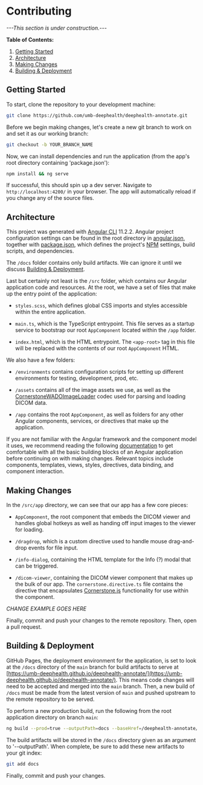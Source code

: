 # Contributing

_---This section is under construction.---_

**Table of Contents:**

1. [Getting Started](#Getting-Started)
2. [Architecture](#Architecture)
3. [Making Changes](#Making-Changes)
4. [Building & Deployment](#Building--Deployment)

## Getting Started

To start, clone the repository to your development machine:

```bash
git clone https://github.com/umb-deephealth/deephealth-annotate.git
```

Before we begin making changes, let's create a new git branch to work on and set it as our working branch:

```bash
git checkout -b YOUR_BRANCH_NAME
```

Now, we can install dependencies and run the application (from the app's root directory containing 'package.json'):

```bash
npm install && ng serve
```

If successful, this should spin up a dev server. Navigate to `http://localhost:4200/` in your browser. The app will automatically reload if you change any of the source files.

## Architecture

This project was generated with [Angular CLI][angular-cli] 11.2.2. Angular project configuration settings can be found in the root directory in [angular.json][angular-json], together with [package.json][package-json], which defines the project's [NPM][npmjs] settings, build scripts, and dependencies.

The `/docs` folder contains only build artifacts. We can ignore it until we discuss [Building & Deployment](#building--deployment).

Last but certainly not least is the `/src` folder, which contains our Angular application code and resources. At the root, we have a set of files that make up the entry point of the application:

- `styles.scss`, which defines global CSS imports and styles accessible within the entire application.

- `main.ts`, which is the TypeScript entrypoint. This file serves as a startup service to bootstrap our root `AppComponent` located within the `/app` folder.

- `index.html`, which is the HTML entrypoint. The `<app-root>` tag in this file will be replaced with the contents of our root `AppComponent` HTML.

We also have a few folders:

- `/environments` contains configuration scripts for setting up different environments for testing, development, prod, etc.

- `/assets` contains all of the image assets we use, as well as the [CornerstoneWADOImageLoader][wado-loader] codec used for parsing and loading DICOM data.

- `/app` contains the root `AppComponent`, as well as folders for any other Angular components, services, or directives that make up the application.

If you are not familiar with the Angular framework and the component model it uses, we recommend reading the following [documentation][ng-components] to get comfortable with all the basic building blocks of an Angular application before continuing on with making changes. Relevant topics include components, templates, views, styles, directives, data binding, and component interaction.

## Making Changes

In the `/src/app` directory, we can see that our app has a few core pieces:

- `AppComponent`, the root component that embeds the DICOM viewer and handles global hotkeys as well as handing off input images to the viewer for loading.

- `/dragdrop`, which is a custom directive used to handle mouse drag-and-drop events for file input.

- `/info-dialog`, containing the HTML template for the Info (?) modal that can be triggered.

- `/dicom-viewer`, containing the DICOM viewer component that makes up the bulk of our app. The `cornerstone.directive.ts` file contains the directive that encapsulates [Cornerstone.js][cornerstone] functionality for use within the component.

_CHANGE EXAMPLE GOES HERE_

Finally, commit and push your changes to the remote repository. Then, open a pull request.

## Building & Deployment

GitHub Pages, the deployment environment for the application, is set to look at the `/docs` directory of the `main` branch for build artifacts to serve at [https://umb-deephealth.github.io/deephealth-annotate/](https://umb-deephealth.github.io/deephealth-annotate/). This means code changes will need to be accepted and merged into the `main` branch. Then, a new build of `/docs` must be made from the latest version of `main` and pushed upstream to the remote repository to be served.

To perform a new production build, run the following from the root application directory on branch `main`:

```bash
ng build --prod=true --outputPath=docs --baseHref=/deephealth-annotate/
```

The build artifacts will be stored in the `/docs` directory given as an argument to '--outputPath'. When complete, be sure to add these new artifacts to your git index:

```bash
git add docs
```

Finally, commit and push your changes.

<!-- prettier-ignore-start -->
[angular-cli]: https://angular.io/guide/setup-local
[angular-json]: https://github.com/umb-deephealth/deephealth-annotate/blob/main/angular.json
[package-json]: https://github.com/umb-deephealth/deephealth-annotate/blob/main/package.json
[npmjs]: https://docs.npmjs.com/about-npm
[wado-loader]: https://github.com/cornerstonejs/cornerstoneWADOImageLoader
[ng-components]: https://angular.io/guide/component-overview
[cornerstone]: https://github.com/cornerstonejs/cornerstone
<!-- prettier-ignore-end -->
